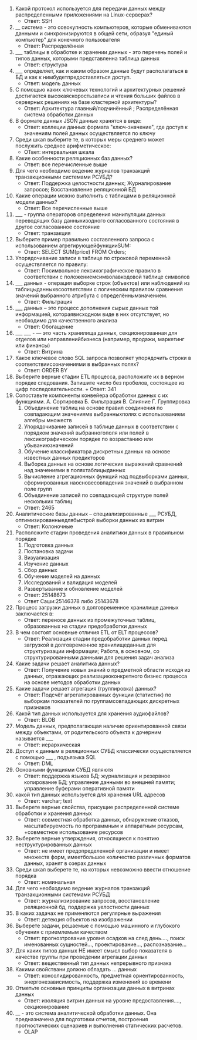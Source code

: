 1. Какой протокол используется для передачи данных между распределенными приложениями на Linux-серверах? 
    + Ответ: SSH
2. __ система - это совокупность компьютеров, которые обмениваются данными и синхронизируются в общей сети, образуя "единый компьютер" для конечного пользователя
    + Ответ: Распределённая
3. ___ таблицы в обработке и хранении данных - это перечень полей и типов данных, которыми представленна таблица данных
    + Ответ: структура
4. ___ определяет, как и каким образом данные будут располагаться в БД и как к нимбудетпредоставляться доступ.
     + Ответ: модель данных
5. С помощью каких ключевых технологий и архитектурных решений достигается высокаяскоростьзаписи и чтения больших файлов в серверных решениях на базе кластерной архитектуры?
     + Ответ: Архитектура главный/подчинённый ; Распределённая система обработки данных
6. В формате данных JSON данные хранятся в виде:
      + Ответ: коллеции данных формата "ключ-значение", где доступ к значениям полей данных осуществляется по ключу
7. Среди шкал выберите те, в которых меры среднего может послужить среднее арифметическое:
    + ОТвет: интервальная шкала
8. Какие особенности реляционных баз данных?
    + Ответ: все перечисленные выше
9. Для чего необходимо ведение журналов транзакций транзакционными системами РСУБД?
    + Ответ: Поддержка целостности данных; Журналирование запросов; Восстановление реляционной БД
10. Какие операции можно выполнить с таблицами в реляционной модели данных?
    + Ответ: Все перечисленные выше
11. ___ - группа операторов определения манипуляции данных переводящих базу данныхизодного согласованного состояния в другое согласованное состояние
    + Ответ: транзакция
12. Выберите пример правильно составленного запроса с использованием агрегирующейфункцииSUM:
    + Ответ: SELECT SUM(price) FROM Orders;
13. Упорядочивание записи в таблице по строковой переменной осуществляется по правилу:
    + Ответ: Посимвольное лексикографическое правило в соответствии с положениемсимволавкодовой таблице символов
14. ___ данных - операция выборке строк (объектов) или наблюдений из таблицыданныхвсоответствии с логическим правилом сравнения значений выбранного атрибута с определённымзначением.
    + Ответ: Фильтрация
15. ___ данных – это процесс дополнения сырых данных той информацией, котораявисходном виде в них отсутствует, но необходимо для качественного анализа
    + Ответ: Обогащение
16. ___ ___ - — это часть хранилища данных, секционированная для отделов или направленийбизнеса (например, продажи, маркетинг или финансы)
    + Ответ: Витрина
17. Какое ключевое слово SQL запроса позволяет упорядочить строки в соответствиисозначениями в выбранных полях?
    + Ответ: ORDER BY
18.  Выберите верные стадии ETL процесса, расположите их в верном порядке следования. Запишите число без пробелов, состоящее из цифр последовательности.
    + Ответ: 341
19. Сопоставьте компоненты конвейера обработки данных с их функциями.
    А. Сортировка
    Б. Фильтрация
    В. Слияние
    Г. Группировка
    1. Объединение таблиц на основе правил соединения по совпадающим значениямв выбранныхполях с использованием алгебры множеств
    2. Упорядочивание записей в таблице данных в соответствии с порядком значений выбранногополя или полей в лексикографическом порядке по возрастанию или убываниюзначений
    3. Обучение классификатора дискретных данных на основе известных данных предикторов
    4. Выборка данных на основе логических выражений сравнений над значениями в поляхтаблицыданных
    5. Вычисление агрегационных функций над подвыборками данных, сформированных наосновесовпадения значений в выбранном поле групп
    6. Объединение записей по совпадающей структуре полей нескольких таблиц
    + Ответ: 2465
20. Аналитические базы данных – специализированные ___ РСУБД, оптимизированныедлябыстрой выборки данных из витрин
    + Ответ: Колоночные
21. Расположите стадии проведения аналитики данных в правильном порядке
    1. Подготовка данных
    2. Постановка задачи
    3. Визуализация
    4. Изучение данных
    5. Сбор данных
    6. Обучение моделей на данных
    7. Исследований и валидация моделей
    8. Развертывание и обновление моделей
    + Ответ: 25148673
    + Ответ Саши:25146378 либо 25143678
22. Процесс загрузки данных в долговременное хранилище данных заключается в:
    + Ответ: переносе данных из промежуточных таблиц, образованных на стадии предобработки данных
23. В чем состоят основные отличия ETL от ELT процессов?
    + Ответ: Реализация стадии предобработки данных перед загрузкой в долговременное хранилищеданных для структуризации информации; Работа, в основном, со структурированными данными для решения задач анализа
24. Какие задачи решает аналитика данных?
    + Ответ: Получение новых знаний о предметной области исходя из данных, отражающих реализациюконкретного бизнес процесса на основе методов обработки данных
25. Какие задачи решает агрегация (группировка) данных?
    + Ответ: Подсчёт агрегатированных функции (статистик) по выборкам показателей по группамсовпадающих дискретных признаков
26. Какой тип данных используется для хранения аудиофайлов?
    + Ответ: BLOB
27. Модель данных, предполагающая наличие ориентированной связи между объектами, от родительского объекта к дочерним называется ___
    + Ответ: иерархическая
28. Доступ к данным в реляционных СУБД классически осуществляется с помощью ___ , подъязыка SQL
    + Ответ: DML
29. Основными функциями СУБД являютя
    + Ответ: поддержка языков БД; журнализация и резервное копирование БД; управление данными во внешней памяти; управление буферами оперативной памяти
30. какой тип данных используется для хранения URL адресов
    + Ответ: varchar; text
31. Выберете верные свойства, присущие распределенной системе обработки и хранения данных
    + Ответ: совместная обработка данных, обнаружение отказов, масштабируемость по программным и аппаратным ресурсам, +совместное использование ресурсов
32. Выберете верные утверждения, относящиеся к понятию неструктурированных данных
    + Ответ: не имеет предопределенной организации и имеет множеств форм, имеетбольшое количество различных форматов данных, хранят в озерах данных
33. Среди шкал выберете те, на которых невозможно ввести отношение порядка
    + Ответ: номинальная
34. Для чего необходимо ведение журналов транзакций транзакционными системами РСУБД
    + Ответ: журнализирование запросов, восстановление реляционной бд, поддержка уелостности данных
35. В каких задачах не применяются регулярные выражения
    + Ответ: детекция объектов на изображении
36. Выберете задачи, решаемые с помощью машинного и глубокого обучения с приемлемым качеством
    + Ответ: прогнозтрование уровня осадков на след день...., поиск именованных сущностей..., проектирование..., распознавание...
37. Для каких типов данных НЕ имеет смысл выбор показателя в качестве группы при проведении агрегации данных
    + Ответ: вещественный тип данных непрерывного признака
38. Какими свойствани должно обладать ... данных
    + Ответ: консолидированность, предметная ориентированность, энергонезависимость, поддержка изменений во времени
39. Отметьте основные принципы организации данных в витринах данных
    + Ответ: изоляция витрин данных на уровне предоставления....,  секционирование
40. __ - это система аналитической обработки данных. Она предназначена для подготовки отчетов, построения прогностических сценариев и выполнения статических расчетов.
    + OLAP
